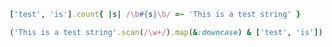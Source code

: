 

```ruby




['test', 'is'].count{ |s| /\b#{s}\b/ =~ 'This is a test string' }


```




```ruby
('This is a test string'.scan(/\w+/).map(&:downcase) & ['test', 'is']).length
```
